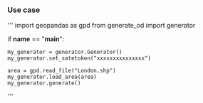 ### Use case
'''
import geopandas as gpd
from generate_od import generator

if __name__ == "__main__":

    my_generator = generator.Generator()
    my_generator.set_satetoken("xxxxxxxxxxxxxxx")

    area = gpd.read_file("London.shp")
    my_generator.load_area(area)
    my_generator.generate()
'''
